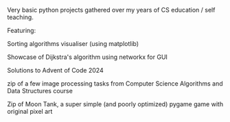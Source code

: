 Very basic python projects gathered over my years of CS education / self teaching.

Featuring:

Sorting algorithms visualiser (using matplotlib)

Showcase of Dijkstra's algorithm using networkx for GUI

Solutions to Advent of Code 2024

zip of a few image processing tasks from Computer Science Algorithms and Data Structures course

Zip of Moon Tank, a super simple (and poorly optimized) pygame game with original pixel art
